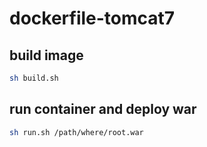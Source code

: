 # dockerfile-tomcat7


build image
---------
```bash
sh build.sh
```

run container and deploy war
---------
```bash
sh run.sh /path/where/root.war

```

